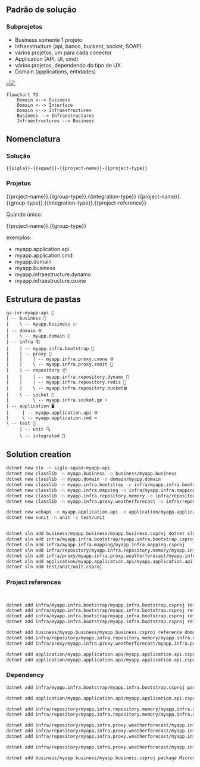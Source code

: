 ## Padrão de solução

### Subprojetos

- Business
somente 1 projeto
- Infraestructure (api, banco, buckent, socket, SOAP)
- vários projetos, um para cada conector
- Application (API, UI, cmd)
- vários projetos, dependendo do tipo de UX
- Domain (applications, entidades)


c[![](https://mermaid.ink/img/pako:eNp1kM1qwzAQhF9F7EmF5AVcKNhxC4Xm0h6rHDbW2hatVkI_hxDy7pFRDCklt_1GM4N2zzA4TdDAFNDP4uNTsRAxHyv2zqLhRRKil5Wenhcm1or_eLscDVOM1d3JlR_533kMGFPIQ8qBamonO-dSEdHXmBCvco_eG55W4U3uybpwWvhRc6Iw4nArbWXrzZpuv9Gbg9huX8Tun9Ld9cEGLIWysC7HOS8PCtJMlhQ0ZdQYfhQovhQf5uS-TjxAU7ahDQSXpxmaEX9joew1JuoNls_Zm3q5Aqf_ecQ?type=png)](https://mermaid.live/edit#pako:eNp1kM1qwzAQhF9F7EmF5AVcKNhxC4Xm0h6rHDbW2hatVkI_hxDy7pFRDCklt_1GM4N2zzA4TdDAFNDP4uNTsRAxHyv2zqLhRRKil5Wenhcm1or_eLscDVOM1d3JlR_533kMGFPIQ8qBamonO-dSEdHXmBCvco_eG55W4U3uybpwWvhRc6Iw4nArbWXrzZpuv9Gbg9huX8Tun9Ld9cEGLIWysC7HOS8PCtJMlhQ0ZdQYfhQovhQf5uS-TjxAU7ahDQSXpxmaEX9joew1JuoNls_Zm3q5Aqf_ecQ)
``` mermaid
flowchart TD
    Domain <--> Business
    Domain <--> Interface
    Domain <--> Infraestructures
    Business --> Infraestructures
    Infraestructures --> Business
```

## Nomenclatura

### Solução
`{{sigla}}-{{squad}}-{{project-name}}-{{project-type}}`

### Projetos

{{project-name}}.{{group-type}}.{{integration-type}}
{{project-name}}.{{group-type}}.{{integration-type}}.{{project-reference}}


Quando único:

{{project-name}}.{{group-type}}


exemplos:
- myapp.application.api
- myapp.application.cmd
- myapp.domain
- myapp.business
- myapp.infraestructure.dynamo
- myapp.infraestructure.cxone

## Estrutura de pastas
```
qv-ivr-myapp-api 🌳
| -- business 💼
|    \ -- myapp.business 📈
| -- domain 🌐
|    \ -- myapp.domain 📂
| -- infra 🏗️
|    | -- myapp.infra.bootstrap 🚀
|    | -- proxy 🌉
|    |    | -- myapp.infra.proxy.cxone 🌐
|    |    \ -- myapp.infra.proxy.zenit 🌟
|    | -- repository 📦
|    |    | -- myapp.infra.repository.dynamo 🧬
|    |    | -- myapp.infra.repository.redis 🧠
|    |    \ -- myapp.infra.repository.bucket🗑️
|    \ -- socket 🔌
|         \ -- myapp.infra.socket.ge ⚡
| -- application 🖥️
|     | -- myapp.application.api 🌐
|     \ -- myapp.application.cmd ⌨️
\ -- test 🧪
     | -- unit 🔍
     \ -- integrated 🔗
```


## Solution creation
``` bash
dotnet new sln -n sigla-squad-myapp-api
dotnet new classlib -n myapp.business -o business/myapp.business
dotnet new classlib -n myapp.domain -o domain/myapp.domain
dotnet new classlib -n myapp.infra.bootstrap -o infra/myapp.infra.bootstrap
dotnet new classlib -n myapp.infra.mapping -o infra/myapp.infra.mapping
dotnet new classlib -n myapp.infra.repository.memory -o infra/repository/myapp.infra.repository.memory
dotnet new classlib -n myapp.infra.proxy.weatherforecast -o infra/repository/myapp.infra.proxy.weatherforecast

dotnet new webapi -n myapp.application.api -o application/myapp.application.api
dotnet new xunit -n unit -o test/unit


dotnet sln add business/myapp.business/myapp.business.csproj dotnet sln add domain/myapp.domain/myapp.domain.csproj
dotnet sln add infra/myapp.infra.bootstrap/myapp.infra.bootstrap.csproj 
dotnet sln add infra/myapp.infra.mapping/myapp.infra.mapping.csproj 
dotnet sln add infra/repository/myapp.infra.repository.memory/myapp.infra.repository.memory.csproj 
dotnet sln add infra/proxy/myapp.infra.proxy.weatherforecast/myapp.infra.proxy.weatherforecast.csproj 
dotnet sln add application/myapp.application.api/myapp.application.api.csproj 
dotnet sln add test/unit/unit.csproj 
```

### Project references

``` bash


dotnet add infra/myapp.infra.bootstrap/myapp.infra.bootstrap.csproj reference domain/myapp.domain/myapp.domain.csproj
dotnet add infra/myapp.infra.bootstrap/myapp.infra.bootstrap.csproj reference business/myapp.business/myapp.business.csproj
dotnet add infra/myapp.infra.bootstrap/myapp.infra.bootstrap.csproj reference infra/repository/myapp.infra.repository.memory/myapp.infra.repository.memory.csproj
dotnet add infra/myapp.infra.bootstrap/myapp.infra.bootstrap.csproj reference infra/proxy/myapp.infra.proxy.weatherforecast/myapp.infra.proxy.weatherforecast.csproj 

dotnet add business/myapp.business/myapp.business.csproj reference domain/myapp.domain/myapp.domain.csproj
dotnet add infra/repository/myapp.infra.repository.memory/myapp.infra.repository.memory.csproj reference domain/myapp.domain/myapp.domain.csproj
dotnet add infra/proxy/myapp.infra.proxy.weatherforecast/myapp.infra.proxy.weatherforecast.csproj  reference domain/myapp.domain/myapp.domain.csproj

dotnet add application/myapp.application.api/myapp.application.api.csproj reference business/myapp.business/myapp.business.csproj
dotnet add application/myapp.application.api/myapp.application.api.csproj reference infra/myapp.infra.bootstrap/myapp.infra.bootstrap.csproj
```


### Dependency
``` bash
dotnet add infra/myapp.infra.bootstrap/myapp.infra.bootstrap.csproj package Microsoft.Extensions.DependencyInjection

dotnet add application/myapp.application.api/myapp.application.api.csproj package AutoMapper --version 13.0.1

dotnet add infra/repository/myapp.infra.repository.memory/myapp.infra.repository.memory.csproj package AutoMapper --version 13.0.1
dotnet add infra/repository/myapp.infra.repository.memory/myapp.infra.repository.memory.csproj package Microsoft.EntityFrameworkCore.InMemory

dotnet add infra/repository/myapp.infra.proxy.weatherforecast/myapp.infra.proxy.weatherforecast.csproj package Microsoft.Extensions.DependencyInjection
dotnet add infra/repository/myapp.infra.proxy.weatherforecast/myapp.infra.proxy.weatherforecast.csproj package Refit --version 7.2.1
dotnet add infra/repository/myapp.infra.proxy.weatherforecast/myapp.infra.proxy.weatherforecast.csproj package Refit.HttpClientFactory --version 7.2.1

dotnet add infra/repository/myapp.infra.proxy.weatherforecast/myapp.infra.proxy.weatherforecast.csproj package AutoMapper --version 13.0.1

dotnet add business/myapp.business/myapp.business.csproj package Microsoft.Extensions.Logging.Abstractions --version 8.0.1
```